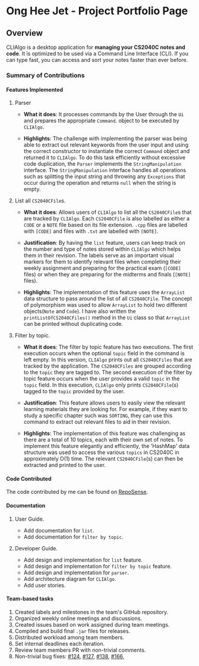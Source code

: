 # Ong Hee Jet - Project Portfolio Page

## Overview
CLIAlgo is a desktop application for **managing your CS2040C notes and code**. It is optimized to be used via a Command
Line Interface (CLI). If you can type fast, you can access and sort your notes faster than ever before.

### Summary of Contributions

#### Features Implemented

1. Parser
   - **What it does**: It processes commands by the User through the `Ui` and prepares the appropriate `Command`.
   object to be executed by `CLIAlgo`.

   - **Highlights**: The challenge with implementing the parser was being able to extract out relevant keywords from the
   user input and using the correct constructor to instantiate the correct `Command` object and returned it to 
   `CLIAlgo`. To do this task efficiently without excessive code duplication, the `Parser` implements the 
   `StringManipulation` interface. The `StringManipulation` interface handles all operations such as splitting the input
   string and throwing any `Exceptions` that occur during the operation and returns `null` when the string is
   empty.
   

2. List all `CS2040CFile`s.
   - **What it does**: Allows users of `CLIAlgo` to list all the `CS2040CFile`s that are tracked by `CLIAlgo`. Each 
   `CS2040CFile` is also labelled as either a `CODE` or a `NOTE` file based on its file extension. `.cpp` files are
   labelled with `[CODE]` and files with `.txt` are labelled with `[NOTE]`.
   
   - **Justification**: By having the `list` feature, users can keep track on the number and type of notes stored within
   `CLIAlgo` which helps them in their revision. The labels serve as an important visual markers for them to identify
   relevant files when completing their weekly assignment and preparing for the practical exam (`[CODE]` files) or when
   they are preparing for the midterms and finals (`[NOTE]` files).

   - **Highlights**: The implementation of this feature uses the `ArrayList` data structure to pass around the list of
   all `CS2040CFile`. The concept of polymorphism was used to allow `ArrayList` to hold two different objects(`Note`
   and `Code`). I have also written the `printListOfCS2040CFiles()` method in the `Ui` class so that `ArrayList` can be
   printed without duplicating code.
   

3. Filter by topic.
   - **What it does**: The filter by topic feature has two executions. The first execution occurs when the optional
   `topic` field in the command is left empty. In this version, `CLIAlgo` prints out all `CS2040CFiles` that are tracked
   by the application. The `CS2040CFiles` are grouped according to the `topic` they are tagged to. The second execution
   of the filter by topic feature occurs when the user provides a valid `topic` in the `topic` field. In this execution, 
   `CLIAlgo` only prints `CS2040CFile`(s) tagged to the `topic` provided by the user. 

   - **Justification**: This feature allows users to easily view the relevant learning materials they are looking for.
   For example, if they want to study a specific chapter such was `SORTING`, they can use this command to extract out 
   relevant files to aid in their revision.

   - **Highlights**: The implementation of this feature was challenging as there are a total of 10 topics, each with
   their own set of notes. To implement this feature elegantly and efficiently, the 'HashMap' data structure was used
   to access the various `topics` in CS2040C in approximately O(1) time. The relevant `CS2040CFile`(s) can then be
   extracted and printed to the user.

#### Code Contributed
The code contributed by me can be found on [RepoSense](https://nus-cs2113-ay2223s2.github.io/tp-dashboard/?search=Ong%20Hee&sort=totalCommits%20dsc&sortWithin=totalCommits%20dsc&timeframe=commit&mergegroup=&groupSelect=groupByRepos&breakdown=true&checkedFileTypes=functional-code~docs~test-code~other&since=2023-02-17&tabOpen=true&zFR=false&tabType=authorship&tabAuthor=heejet&tabRepo=AY2223S2-CS2113-T15-1%2Ftp%5Bmaster%5D&authorshipIsMergeGroup=false&authorshipFileTypes=test-code&authorshipIsBinaryFileTypeChecked=false&authorshipIsIgnoredFilesChecked=false).

#### Documentation
1. User Guide.
   - Add documentation for `list`.
   - Add documentation for `filter by topic`.


2. Developer Guide.
   - Add design and implementation for `list` feature.
   - Add design and implementation for `filter by topic`  feature.
   - Add design and implementation for `parser`.
   - Add architecture diagram for `CLIAlgo`.
   - Add user stories.

#### Team-based tasks
1. Created labels and milestones in the team's GitHub repository. 
2. Organized weekly online meetings and discussions. 
3. Created issues based on work assigned during team meetings. 
4. Compiled and build final `.jar` files for releases. 
5. Distributed workload among team members. 
6. Set internal deadlines each iteration. 
7. Review team members PR with non-trivial comments.
8. Non-trivial bug fixes: [#124](https://github.com/AY2223S2-CS2113-T15-1/tp/issues/124), 
[#127](https://github.com/AY2223S2-CS2113-T15-1/tp/issues/127), 
[#138](https://github.com/AY2223S2-CS2113-T15-1/tp/issues/138), 
[#166](https://github.com/AY2223S2-CS2113-T15-1/tp/issues/166),
   